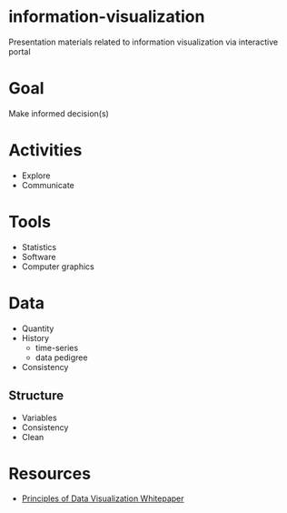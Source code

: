 # information-visualization
Presentation materials related to information visualization via interactive portal

# Goal
Make informed decision(s)

# Activities
* Explore
* Communicate
 
# Tools
* Statistics
* Software
* Computer graphics

# Data
* Quantity
* History
  * time-series
  * data pedigree
* Consistency

## Structure
* Variables
* Consistency
* Clean


# Resources
* [Principles of Data Visualization Whitepaper](http://www.fusioncharts.com/whitepapers/downloads/Principles-of-Data-Visualization.pdf)
